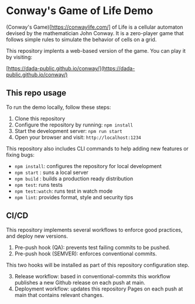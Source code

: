 # Conway's Game of Life Demo

(Conway's Game)[https://conwaylife.com/] of Life is a cellular automaton devised by the mathematician John Conway. It is a zero-player game that follows simple rules to simulate the behavior of cells on a grid.

This repository implents a web-based version of the game. You can play it by visiting: 

[https://dada-public.github.io/conway/](https://dada-public.github.io/conway/)


## This repo usage

To run the demo locally, follow these steps:

1. Clone this repository
2. Configure the repository by running: `npm install`
3. Start the development server: `npm run start`
4. Open your browser and visit: `http://localhost:1234`

This repository also includes CLI commands to help adding new features 
or fixing bugs:

* `npm install`: configures the repository for local development
* `npm start` : suns a local server
* `npm build` : builds a production ready distribution
* `npm test`: runs tests
* `npm test:watch`: runs test in watch mode
* `npm lint`: provides format, style and security tips

## CI/CD

This repository implements several workflows to enforce good practices, and deploy new versions.

1. Pre-push hook (QA): prevents test failing commits to be pushed.
2. Pre-push hook (SEMVER): enforces conventional commits.

This two hooks will be installed as part of this repository configuration step.

3. Release workflow: based in conventional-commits this workflow publishes a new Github release on each push at main.
4. Deployment workflow: updates this repository Pages on each push at main that contains relevant changes.